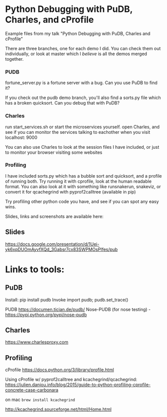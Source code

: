# Python Debugging with PuDB, Charles, and cProfile
Example files from my talk "Python Debugging with PuDB, Charles and cProfile"

There are three branches, one for each demo I did. You can check them out individually, or look at master which I *believe* is all the demos merged together.

### PUDB
fortune_server.py is a fortune server with a bug. Can you use PuDB to find it?

If you check out the pudb demo branch, you'll also find a sorts.py file which has a broken quicksort.
Can you debug that with PuDB? 

### Charles
run start_services.sh  or start the microservices yourself.
open Charles, and see if you can monitor the services talking to eachother when you visit localhost: 9000

You can also use Charles to look at the session files I have included, or just to monitor your browser visiting some websites

### Profiling 
I have included sorts.py which has a bubble sort and quicksort, and a profile of running both. Try running it with cprofile,
look at the human readable format. You can also look at it with something like runsnakerun, snakeviz, or convert it for qcachegrind with pyprof2calltree (available in pip)

Try profiling other python code you have, and see if you can spot any easy wins. 

Slides, links and screenshots are available here:

## Slides

https://docs.google.com/presentation/d/1Uei-yk6xpDUOmAyvfXQd_3Gabsr7cx83SWPMOsPIfes/pub

# Links to tools:

## PuDB 
Install: pip install pudb
Invoke import pudb; pudb.set_trace()

PUDB https://documen.tician.de/pudb/
Nose-PUDB (for nose testing) - https://pypi.python.org/pypi/nose-pudb


## Charles

https://www.charlesproxy.com

## Profiling

cProfile https://docs.python.org/3/library/profile.html

Using cProfile w/ pyprof2calltree and kcachegrind/qcachegrind:
https://julien.danjou.info/blog/2015/guide-to-python-profiling-cprofile-concrete-case-carbonara

on mac `brew install kcachegrind`

http://kcachegrind.sourceforge.net/html/Home.html

